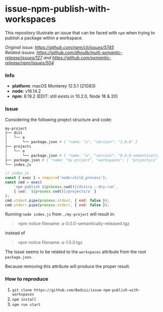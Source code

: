# issue-npm-publish-with-workspaces

This repository illustrate an issue that can be faced with `npm` when trying to publish a package within a workspace.

*Original issue: https://github.com/npm/cli/issues/5745*  
*Related issues: https://github.com/dhoulb/multi-semantic-release/issues/127 and https://github.com/semantic-release/npm/issues/504*

### Info

- **platform**: macOS Monterey 12.5.1 (21G83)
- **node**: v16.14.2
- **npm**: 8.19.2 (EDIT: still exists in 10.2.0, Node 18 & 20)

### Issue

Considering the following project structure and code:

```sh
my-project
├── dist
│   └── a
│       └── package.json # { "name: "a", "version": "1.0.0" }
├── projects
│   └── a
│       └── package.json # { "name: "a", "version": "0.0.0-semantically-released" }
├── package.json # { "name: "my-project", "workspaces": [ "projects/a" ] }
└── index.js
```

```js
// index.js
const { exec } = require('node:child_process');
const cmd = exec(
    `npm publish ${process.cwd()}/dist/a --dry-run`,
    { cwd: `${process.cwd()}/projects/a` }
);
cmd.stdout.pipe(process.stdout, { end: false });
cmd.stderr.pipe(process.stderr, { end: false });
```

Running `node index.js` from `./my-project` will result in:
> npm notice filename: a-0.0.0-semantically-released.tgz

instead of
> npm notice filename: a-1.0.0.tgz

The issue seems to be related to the `workspaces` attribute from the root `package.json`.

Because removing this attribute will produce the proper result.

### How to reproduce

1. `git clone https://github.com/Badisi/issue-npm-publish-with-workspaces`
2. `npm install`
3. `npm run start`
